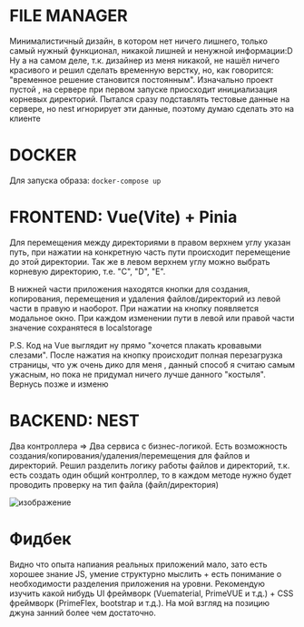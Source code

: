 # FILE MANAGER

Минималистичный дизайн, в котором нет ничего лишнего, только самый нужный функционал, никакой лишней и ненужной информации:D Ну а на самом деле, т.к. дизайнер из 
меня никакой, не нашёл ничего красивого и решил сделать временную верстку, но, как говорится: "временное решение становится постоянным". Изначально проект пустой
, на сервере при первом запуске приосходит инициализация корневых директорий. Пытался сразу подставлять тестовые данные на сервере, но nest игнорирует эти данные, поэтому
думаю сделать это на клиенте

# DOCKER

Для запуска образа: `docker-compose up`
   
# FRONTEND: Vue(Vite) + Pinia  

Для перемещения между директориями в правом верхнем углу указан путь, при нажатии на конкретную часть пути происходит перемещение до этой директории. 
Так же в левом верхнем углу можно выбрать корневую директорию, т.е. "C", "D", "E".

В нижней части приложения находятся кнопки для создания, копирования, перемещения и удаления файлов/директорий из левой части в правую и наоборот. При
нажатии на кнопку появляется модальное окно. При каждом изменении пути в левой или правой части значение сохранятеся в localstorage

P.S. Код на Vue выглядит ну прямо "хочется плакать кровавыми слезами". После нажатия на кнопку происходит полная перезагрузка страницы, что уж очень дико для меня
, данный способ я считаю самым ужасным, но пока не придумал ничего лучше данного "костыля". Вернусь позже и изменю

# BACKEND: NEST

Два контроллера => Два сервиса с бизнес-логикой. Есть возможность создания/копирования/удаления/перемещения для файлов и директорий. Решил разделить логику
работы файлов и директорий, т.к. есть создать один общий контроллер, то в каждом методе нужно будет проводить проверку на тип файла (файл/директория)


![изображение](https://user-images.githubusercontent.com/98597980/234814779-133d438c-da6f-42c1-a7b0-8e3ad39ac924.png)



# Фидбек
 Видно что опыта напиания реальных приложений мало, зато есть хорошее знание JS, умение структурно мыслить + есть понимание о необходимости разделения приложения на уровни. 
 Рекомендую изучить какой нибудь UI фреймворк (Vuematerial, PrimeVUE и т.д.) +  CSS фреймворк (PrimeFlex, bootstrap и т.д.). 
 На мой взгляд на позицию джуна занний более чем достаточно. 